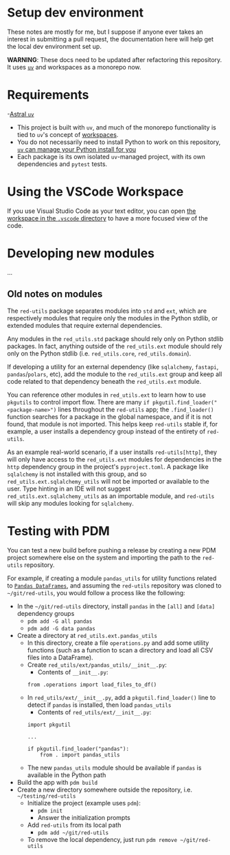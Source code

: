 # Setup dev environment

These notes are mostly for me, but I suppose if anyone ever takes an interest in submitting a pull request, the documentation here will help get the local dev environment set up.

**WARNING**: These docs need to be updated after refactoring this repository. It uses [`uv`](https://docs.astral.sh) and workspaces as a monorepo now.

# Requirements

-[Astral `uv`](https://docs.astral.sh/uv)
  - This project is built with `uv`, and much of the monorepo functionality is tied to `uv`'s concept of [workspaces](https://docs.astral.sh/uv/concepts/projects/workspaces/).
  - You do not necessarily need to install Python to work on this repository, [`uv` can manage your Python install for you](https://docs.astral.sh/uv/guides/install-python/)
  - Each package is its own isolated `uv`-managed project, with its own dependencies and `pytest` tests.

# Using the VSCode Workspace

If you use Visual Studio Code as your text editor, you can open [the workspace in the `.vscode` directory](../../.vscode/) to have a more focused view of the code.

# Developing new modules

...

## Old notes on modules

The `red-utils` package separates modules into `std` and `ext`, which are respectively modules that require only the modules in the Python stdlib, or extended modules that require external dependencies.

Any modules in the `red_utils.std` package should rely only on Python stdlib packages. In fact, anything outside of the `red_utils.ext` module should rely only on the Python stdlib (i.e. `red_utils.core`, `red_utils.domain`).

If developing a utility for an external dependency (like `sqlalchemy`, `fastapi`, `pandas`/`polars`, etc), add the module to the `red_utils.ext` group and keep all code related to that dependency beneath the `red_utils.ext` module.

You can reference other modules in `red_utils.ext` to learn how to use `pkgutils` to control import flow. There are many `if pkgutil.find_loader("<package-name>")` lines throughout the `red-utils` app; the `.find_loader()` function searches for a package in the global namespace, and if it is not found, that module is not imported. This helps keep `red-utils` stable if, for example, a user installs a dependency group instead of the entirety of `red-utils`.

As an example real-world scenario, if a user installs `red-utils[http]`, they will only have access to the `red_utils.ext` modules for dependencies in the `http` dependency group in the project's `pyproject.toml`. A package like `sqlalchemy` is not installed with this group, and so `red_utils.ext.sqlalchemy_utils` will not be imported or available to the user. Type hinting in an IDE will not suggest `red_utils.ext.sqlalchemy_utils` as an importable module, and `red-utils` will skip any modules looking for `sqlalchemy`.

# Testing with PDM

You can test a new build before pushing a release by creating a new PDM project somewhere else on the system and importing the path to the `red-utils` repository.

For example, if creating a module `pandas_utils` for utility functions related to [`Pandas DataFrames`](https://pandas.pydata.org), and assuming the `red-utils` repository was cloned to `~/git/red-utils`, you would follow a process like the following:

- In the `~/git/red-utils` directory, install `pandas` in the `[all]` and `[data]` dependency groups
  - `pdm add -G all pandas`
  - `pdm add -G data pandas`
- Create a directory at `red_utils.ext.pandas_utils`
  - In this directory, create a file `operations.py` and add some utility functions (such as a function to scan a directory and load all CSV files into a DataFrame).
  - Create `red_utils/ext/pandas_utils/__init__.py`:
    - Contents of `__init__.py`:
    ```
    from .operations import load_files_to_df()
    ```
  - In `red_utils/ext/__init__.py`, add a `pkgutil.find_loader()` line to detect if `pandas` is installed, then load `pandas_utils`
    - Contents of `red_utils/ext/__init__.py`:
    ```
    import pkgutil

    ...

    if pkgutil.find_loader("pandas"):
        from . import pandas_utils
    ```
  - The new `pandas_utils` module should be available if `pandas` is available in the Python path
- Build the app with `pdm build`
- Create a new directory somewhere outside the repository, i.e. `~/testing/red-utils`
  - Initialize the project (example uses `pdm`):
    - `pdm init`
    - Answer the initialization prompts
  - Add `red-utils` from its local path
    - `pdm add ~/git/red-utils`
  - To remove the local dependency, just run `pdm remove ~/git/red-utils`
